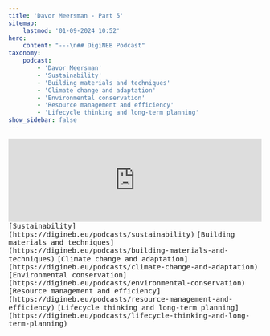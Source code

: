 ```yaml
---
title: 'Davor Meersman - Part 5'
sitemap:
    lastmod: '01-09-2024 10:52'
hero:
    content: "---\n## DigiNEB Podcast"
taxonomy:
    podcast:
        - 'Davor Meersman'
        - 'Sustainability'
        - 'Building materials and techniques'
        - 'Climate change and adaptation'
        - 'Environmental conservation'
        - 'Resource management and efficiency'
        - 'Lifecycle thinking and long-term planning'
show_sidebar: false
---
```


<iframe title="digineb" width="100%" height="166" scrolling="no" frameborder="no" allow="autoplay" src="https://w.soundcloud.com/player/?url=https%3A//api.soundcloud.com/tracks/1908096080&color=%234b4815&auto_play=false&hide_related=false&show_comments=true&show_user=true&show_reposts=false&show_teaser=false"></iframe>
<kbd>[Sustainability](https://digineb.eu/podcasts/sustainability)</kbd>
<kbd>[Building materials and techniques](https://digineb.eu/podcasts/building-materials-and-techniques)</kbd>
<kbd>[Climate change and adaptation](https://digineb.eu/podcasts/climate-change-and-adaptation)</kbd>
<kbd>[Environmental conservation](https://digineb.eu/podcasts/environmental-conservation)</kbd>
<kbd>[Resource management and efficiency](https://digineb.eu/podcasts/resource-management-and-efficiency)</kbd>
<kbd>[Lifecycle thinking and long-term planning](https://digineb.eu/podcasts/lifecycle-thinking-and-long-term-planning)</kbd>
